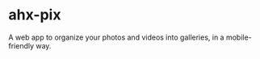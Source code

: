 # ahx-pix

A web app to organize your photos and videos into galleries, in a mobile-friendly way.



